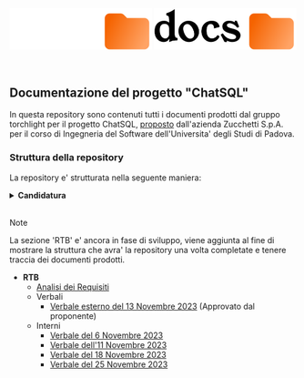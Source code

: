 <p align="center">
  <img width="250" src="rsc/docs_dark.svg#gh-dark-mode-only">
  <img width="250" src="rsc/docs_light.svg#gh-light-mode-only">
</p>

</br>

## Documentazione del progetto "ChatSQL"

In questa repository sono contenuti tutti i documenti prodotti dal gruppo torchlight per il progetto ChatSQL, [proposto](https://www.math.unipd.it/~tullio/IS-1/2023/Progetto/C9.pdf) dall'azienda Zucchetti S.p.A. per il corso di Ingegneria del Software dell'Universita' degli Studi di Padova.

### Struttura della repository
La repository e' strutturata nella seguente maniera:
<details>
<summary><b>Candidatura</b></summary>

  - [Lettera di Presentazione](https://github.com/Torchlight-SWE2324/Documentazione/blob/main/1%20-%20Candidatura/lettera_presentazione_v1_0.pdf) (V1.0)
  - [Preventivo dei costi ed impegni orari](https://github.com/Torchlight-SWE2324/Documentazione/blob/main/1%20-%20Candidatura/preventivo_impegni_v1_0.pdf) (V1.0)
  - [Valutazione dei Capitolati](https://github.com/Torchlight-SWE2324/Documentazione/blob/main/1%20-%20Candidatura/valutazione_capitolati_v1_0.pdf) (V1.0)
  
  + <details>
    
    <summary>Verbali</summary>
      
      - [Verbale esterno del 23 Ottobre 2023](https://github.com/Torchlight-SWE2324/Documentazione/blob/main/1%20-%20Candidatura/Verbali/verbale_esterno_2023_10_23.pdf) (Approvato dal proponente)
      
      + <details>
        <summary>Interni</summary>

        + [Verbale del 16 Ottobre 2023](https://github.com/Torchlight-SWE2324/Documentazione/blob/main/1%20-%20Candidatura/Verbali/Verbali%20interni/verbale_2023_10_16.pdf)
        + [Verbale del 17 Ottobre 2023](https://github.com/Torchlight-SWE2324/Documentazione/blob/main/1%20-%20Candidatura/Verbali/Verbali%20interni/verbale_2023_10_17.pdf)
        + [Verbale del 20 Ottobre 2023](https://github.com/Torchlight-SWE2324/Documentazione/blob/main/1%20-%20Candidatura/Verbali/Verbali%20interni/verbale_2023_10_20.pdf)
        + [Verbale del 21 Ottobre 2023](https://github.com/Torchlight-SWE2324/Documentazione/blob/main/1%20-%20Candidatura/Verbali/Verbali%20interni/verbale_2023_10_21.pdf)
        + [Verbale del 28 Ottobre 2023](https://github.com/Torchlight-SWE2324/Documentazione/blob/main/1%20-%20Candidatura/Verbali/Verbali%20interni/verbale_2023_10_28.pdf)
        </details>
</details>

</br>

> [!NOTE]
> La sezione 'RTB' e' ancora in fase di sviluppo, viene aggiunta al fine di mostrare la struttura che avra' la repository una volta completate e tenere traccia dei documenti prodotti.

+ <b>RTB</b>
  - [Analisi dei Requisiti](https://github.com/Torchlight-SWE2324/Documentazione/blob/main/2%20-%20RTB/Documentazione%20Esterna/analisi_requisiti_v0.3.1.pdf)
  - Verbali
    - [Verbale esterno del 13 Novembre 2023](https://github.com/Torchlight-SWE2324/Documentazione/blob/main/2%20-%20RTB/Verbali/Verbali%20esterni/verbale_esterno_2023_11_13.pdf) (Approvato dal proponente)
  - Interni
     - [Verbale del 6 Novembre 2023](https://github.com/Torchlight-SWE2324/Documentazione/blob/main/2%20-%20RTB/Verbali/Verbali%20interni/verbale_2023_11_06.pdf)
     - [Verbale dell'11 Novembre 2023](https://github.com/Torchlight-SWE2324/Documentazione/blob/main/2%20-%20RTB/Verbali/Verbali%20interni/verbale_2023_11_11.pdf)
     - [Verbale del 18 Novembre 2023](https://github.com/Torchlight-SWE2324/Documentazione/blob/main/2%20-%20RTB/Verbali/Verbali%20interni/verbale_2023_11_18.pdf)
     - [Verbale del 25 Novembre 2023](https://github.com/Torchlight-SWE2324/Documentazione/blob/main/2%20-%20RTB/Verbali/Verbali%20interni/verbale_2023_11_25.pdf)
    